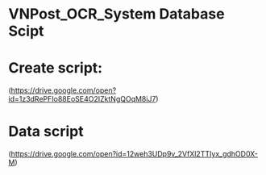 # VNPost_OCR_System Database Scipt

# Create script:
(https://drive.google.com/open?id=1z3dRePFIo88EoSE4O2IZktNgQOqM8iJ7)

# Data script
(https://drive.google.com/open?id=12weh3UDp9v_2VfXl2TTIyx_gdhOD0X-M)